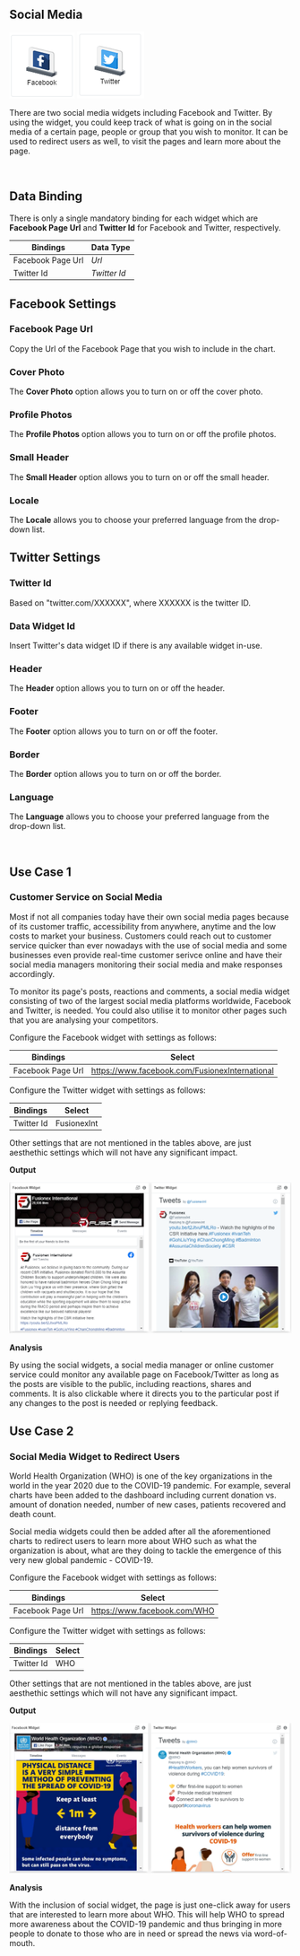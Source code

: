 ## Social Media

![Facebook](./images/social-media/facebook.PNG) ![Twitter](./images/social-media/twitter.PNG) 

There are two social media widgets including Facebook and Twitter. By using the widget, you could keep track of what is going on in the social media of a certain page, people or group that you wish to monitor. It can be used to redirect users as well, to visit the pages and learn more about the page.

<br/>

## Data Binding

There is only a single mandatory binding for each widget which are **Facebook Page Url** and **Twitter Id** for Facebook and Twitter, respectively.

|Bindings|Data Type|
|---|---|
|Facebook Page Url|*Url*|
|Twitter Id|*Twitter Id*|

## Facebook Settings

### Facebook Page Url

Copy the Url of the Facebook Page that you wish to include in the chart.

### Cover Photo

The **Cover Photo** option allows you to turn on or off the cover photo.

### Profile Photos

The **Profile Photos** option allows you to turn on or off the profile photos.

### Small Header

The **Small Header** option allows you to turn on or off the small header.

### Locale

The **Locale** allows you to choose your preferred language from the drop-down list.

## Twitter Settings

### Twitter Id

Based on "twitter.com/XXXXXX", where XXXXXX is the twitter ID.

### Data Widget Id

Insert Twitter's data widget ID if there is any available widget in-use.

### Header

The **Header** option allows you to turn on or off the header.

### Footer

The **Footer** option allows you to turn on or off the footer.

### Border 

The **Border** option allows you to turn on or off the border.

### Language

The **Language** allows you to choose your preferred language from the drop-down list.

<br/>

## Use Case 1
### Customer Service on Social Media
Most if not all companies today have their own social media pages because of its customer traffic,
accessibility from anywhere, anytime and the low costs to market your business. Customers could reach out to
customer service quicker than ever nowadays with the use of social media and some businesses even provide
real-time customer serivce online and have their social media managers monitoring their social media and
make responses accordingly.

To monitor its page's posts, reactions and comments, a social media widget consisting of two of the largest
social media platforms worldwide, Facebook and Twitter, is needed. You could also utilise it to monitor
other pages such that you are analysing your competitors.

Configure the Facebook widget with settings as follows:

|Bindings|Select|
|---|---|
|Facebook Page Url|https://www.facebook.com/FusionexInternational|

Configure the Twitter widget with settings as follows:

|Bindings|Select|
|---|---|
|Twitter Id|FusionexInt|

Other settings that are not mentioned in the tables above, are just aesthethic settings which will not have any
significant impact.

**Output**

![Social Media](./images/social-media/social_media_output.PNG)

**Analysis**

By using the social widgets, a social media manager or online customer service could monitor any available 
page on Facebook/Twitter as long as the posts are visible to the public, including reactions, shares and 
comments. It is also clickable where it directs you to the particular post if any changes to the post is
needed or replying feedback.

## Use Case 2
### Social Media Widget to Redirect Users
World Health Organization (WHO) is one of the key organizations in the world in the year 2020 due to the COVID-19 pandemic. For example, several charts have been added to the dashboard including current donation vs. amount of donation needed, number of new cases, patients recovered and death count.

Social media widgets could then be added after all the aforementioned charts to redirect users to learn more about WHO such as what the organization is about, what are they doing to tackle the emergence of this very new global pandemic - COVID-19.

Configure the Facebook widget with settings as follows:

|Bindings|Select|
|---|---|
|Facebook Page Url|https://www.facebook.com/WHO|

Configure the Twitter widget with settings as follows:

|Bindings|Select|
|---|---|
|Twitter Id|WHO|

Other settings that are not mentioned in the tables above, are just aesthethic settings which will not have any significant impact.

**Output**

![Social Media 2](./images/social-media/social_media_output_2.PNG)

**Analysis**

With the inclusion of social widget, the page is just one-click away for users that are interested to learn more about WHO. This will help WHO to spread more awareness about the COVID-19 pandemic and thus bringing in more people to donate to those who are in need or spread the news via word-of-mouth.